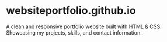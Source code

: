 # websiteportfolio.github.io
A clean and responsive portfolio website built with HTML &amp; CSS. Showcasing my projects, skills, and contact information.
